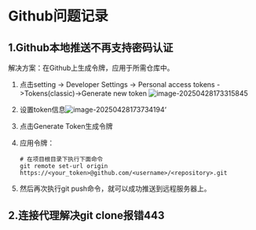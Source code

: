 # Github问题记录

## 1.Github本地推送不再支持密码认证

解决方案：在Github上生成令牌，应用于所需仓库中。

1. 点击setting -> Developer Settings -> Personal access tokens ->Tokens(classic)->Generate new token	![image-20250428173315845](C:\Users\17119\AppData\Roaming\Typora\typora-user-images\image-20250428173315845.png)

2. 设置token信息![image-20250428173734194](C:\Users\17119\AppData\Roaming\Typora\typora-user-images\image-20250428173734194.png)‘

3. 点击Generate Token生成令牌

4. 应用令牌：

   ```
   # 在项目根目录下执行下面命令
   git remote set-url origin https://<your_token>@github.com/<username>/<repository>.git
   ```

5. 然后再次执行git push命令，就可以成功推送到远程服务器上。

## 2.连接代理解决git clone报错443





